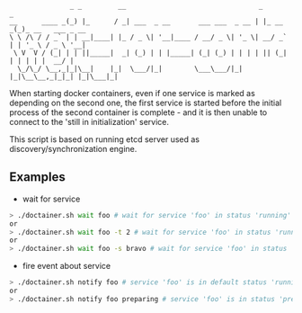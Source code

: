                    _ _         __                                 _        _
    __      ____ _(_) |_      / _| ___  _ __       ___ ___  _ __ | |_ __ _(_)_ __   ___ _ __
    \ \ /\ / / _` | | __|____| |_ / _ \| '__|____ / __/ _ \| '_ \| __/ _` | | '_ \ / _ \ '__|
     \ V  V / (_| | | ||_____|  _| (_) | | |_____| (_| (_) | | | | || (_| | | | | |  __/ |
      \_/\_/ \__,_|_|\__|    |_|  \___/|_|        \___\___/|_| |_|\__\__,_|_|_| |_|\___|_|


When starting docker containers, even if one service is marked as depending on the second one,
the first service is started before the initial process of the second container is complete - and
it is then unable to connect to the 'still in initialization' service.

This script is based on running etcd server used as discovery/synchronization engine.


## Examples

* wait for service

```bash
> ./doctainer.sh wait foo # wait for service 'foo' in status 'running' forever (no timeout)
or
> ./doctainer.sh wait foo -t 2 # wait for service 'foo' in status 'running' for 2 seconds
or
> ./doctainer.sh wait foo -s bravo # wait for service 'foo' in status 'bravo' forever
```

* fire event about service

```bash
> ./doctainer.sh notify foo # service 'foo' is in default status 'running' now
or
> ./doctainer.sh notify foo preparing # service 'foo' is in status 'preparing'
```